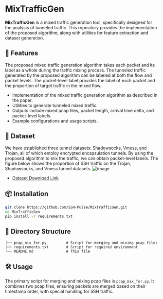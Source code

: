 # MixTrafficGen

**MixTrafficGen** is a mixed traffic generation tool, specifically designed for the analysis of tunneled traffic. This repository provides the implementation of the proposed algorithm, along with utilities for feature extraction and dataset generation.

## 🚀 Features
The proposed mixed traffic generation algorithm takes each packet and its label as a whole during the traffic mixing process. The tunneled traffic generated by the proposed algorithm can be labeled at both the flow and packet levels. The packet-level label provides the label of each packet and the proportion of target traffic in the mixed flow. 

- Implementation of the mixed traffic generation algorithm as described in the paper.
- Utilities to generate tunneled mixed traffic.
- Outputs include mixed pcap files, packet length, arrival time delta, and packet-level labels.
- Example configurations and usage scripts.

## 🚀 Dataset
We have established three tunnel datasets: Shadowsocks, Vmess, and Trojan, all of which employ encrypted encapsulation tunnels. By using the proposed algorithm to mix the traffic, we can obtain packet-level labels. The figure below shows the proportion of SSH traffic on the Trojan, Shadowsocks, and Vmess tunnel datasets.
![image](https://github.com/user-attachments/assets/5e058633-683d-451b-b795-3a3123fe2d8c)

- [Dataset Download Link](https://drive.google.com/drive/folders/1NMGLJ12LbhFJbVLc8550gjw-Y62RNNJH?usp=sharing)


## 📦 Installation

```bash
git clone https://github.com/SSH-Pulse/MixTrafficGen.git
cd MixTrafficGen
pip install -r requirements.txt
```

## 📝 Directory Structure

```
├── pcap_mix_for.py         # Script for merging and mixing pcap files
├── requirements.txt        # Script for required environment
└── README.md               # This file
```

## 🛠 Usage

The primary script for merging and mixing pcap files is `pcap_mix_for.py`. It combines two pcap files, ensuring packets are merged based on their timestamp order, with special handling for SSH traffic.



